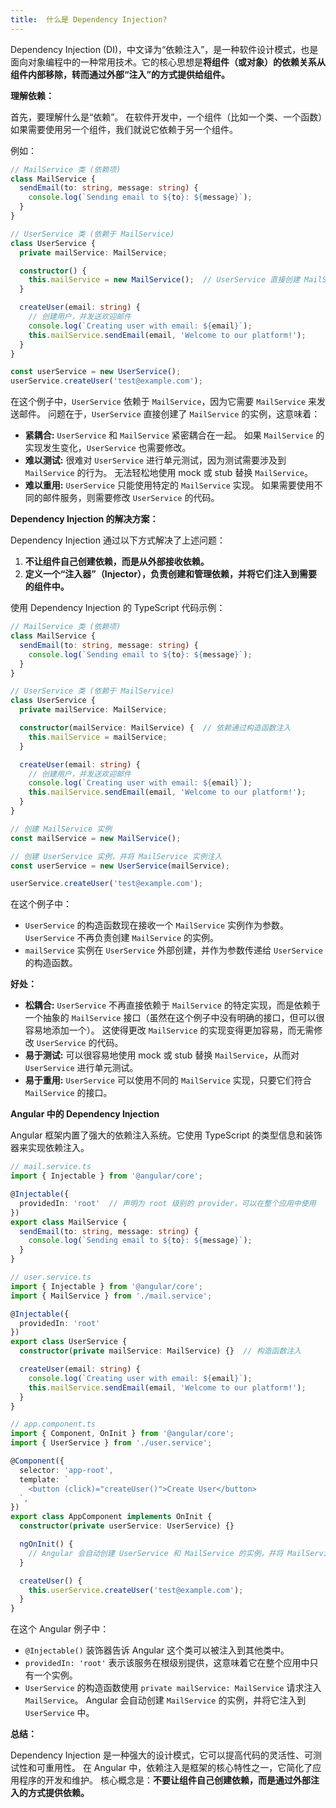 ```yaml
---
title:  什么是 Dependency Injection?
---
```


Dependency Injection (DI)，中文译为“依赖注入”，是一种软件设计模式，也是面向对象编程中的一种常用技术。它的核心思想是**将组件（或对象）的依赖关系从组件内部移除，转而通过外部“注入”的方式提供给组件。**

**理解依赖：**

首先，要理解什么是“依赖”。  在软件开发中，一个组件（比如一个类、一个函数）如果需要使用另一个组件，我们就说它依赖于另一个组件。

例如：

```typescript
// MailService 类 (依赖项)
class MailService {
  sendEmail(to: string, message: string) {
    console.log(`Sending email to ${to}: ${message}`);
  }
}

// UserService 类 (依赖于 MailService)
class UserService {
  private mailService: MailService;

  constructor() {
    this.mailService = new MailService();  // UserService 直接创建 MailService 的实例
  }

  createUser(email: string) {
    // 创建用户，并发送欢迎邮件
    console.log(`Creating user with email: ${email}`);
    this.mailService.sendEmail(email, 'Welcome to our platform!');
  }
}

const userService = new UserService();
userService.createUser('test@example.com');
```

在这个例子中，`UserService` 依赖于 `MailService`，因为它需要 `MailService` 来发送邮件。 问题在于，`UserService` 直接创建了 `MailService` 的实例，这意味着：

*   **紧耦合:** `UserService` 和 `MailService` 紧密耦合在一起。  如果 `MailService` 的实现发生变化，`UserService` 也需要修改。
*   **难以测试:** 很难对 `UserService` 进行单元测试，因为测试需要涉及到 `MailService` 的行为。  无法轻松地使用 mock 或 stub 替换 `MailService`。
*   **难以重用:**  `UserService` 只能使用特定的 `MailService` 实现。  如果需要使用不同的邮件服务，则需要修改 `UserService` 的代码。

**Dependency Injection 的解决方案：**

Dependency Injection 通过以下方式解决了上述问题：

1.  **不让组件自己创建依赖，而是从外部接收依赖。**
2.  **定义一个“注入器”（Injector），负责创建和管理依赖，并将它们注入到需要的组件中。**

使用 Dependency Injection 的 TypeScript 代码示例：

```typescript
// MailService 类 (依赖项)
class MailService {
  sendEmail(to: string, message: string) {
    console.log(`Sending email to ${to}: ${message}`);
  }
}

// UserService 类 (依赖于 MailService)
class UserService {
  private mailService: MailService;

  constructor(mailService: MailService) {  // 依赖通过构造函数注入
    this.mailService = mailService;
  }

  createUser(email: string) {
    // 创建用户，并发送欢迎邮件
    console.log(`Creating user with email: ${email}`);
    this.mailService.sendEmail(email, 'Welcome to our platform!');
  }
}

// 创建 MailService 实例
const mailService = new MailService();

// 创建 UserService 实例，并将 MailService 实例注入
const userService = new UserService(mailService);

userService.createUser('test@example.com');
```

在这个例子中：

*   `UserService` 的构造函数现在接收一个 `MailService` 实例作为参数。  `UserService` 不再负责创建 `MailService` 的实例。
*   `mailService` 实例在 `UserService` 外部创建，并作为参数传递给 `UserService` 的构造函数。

**好处：**

*   **松耦合:** `UserService` 不再直接依赖于 `MailService` 的特定实现，而是依赖于一个抽象的 `MailService` 接口（虽然在这个例子中没有明确的接口，但可以很容易地添加一个）。  这使得更改 `MailService` 的实现变得更加容易，而无需修改 `UserService` 的代码。
*   **易于测试:** 可以很容易地使用 mock 或 stub 替换 `MailService`，从而对 `UserService` 进行单元测试。
*   **易于重用:** `UserService` 可以使用不同的 `MailService` 实现，只要它们符合 `MailService` 的接口。

**Angular 中的 Dependency Injection**

Angular 框架内置了强大的依赖注入系统。它使用 TypeScript 的类型信息和装饰器来实现依赖注入。

```typescript
// mail.service.ts
import { Injectable } from '@angular/core';

@Injectable({
  providedIn: 'root'  // 声明为 root 级别的 provider，可以在整个应用中使用
})
export class MailService {
  sendEmail(to: string, message: string) {
    console.log(`Sending email to ${to}: ${message}`);
  }
}

// user.service.ts
import { Injectable } from '@angular/core';
import { MailService } from './mail.service';

@Injectable({
  providedIn: 'root'
})
export class UserService {
  constructor(private mailService: MailService) {}  // 构造函数注入

  createUser(email: string) {
    console.log(`Creating user with email: ${email}`);
    this.mailService.sendEmail(email, 'Welcome to our platform!');
  }
}

// app.component.ts
import { Component, OnInit } from '@angular/core';
import { UserService } from './user.service';

@Component({
  selector: 'app-root',
  template: `
    <button (click)="createUser()">Create User</button>
  `,
})
export class AppComponent implements OnInit {
  constructor(private userService: UserService) {}

  ngOnInit() {
    // Angular 会自动创建 UserService 和 MailService 的实例，并将 MailService 注入到 UserService 中。
  }

  createUser() {
    this.userService.createUser('test@example.com');
  }
}
```

在这个 Angular 例子中：

*   `@Injectable()` 装饰器告诉 Angular 这个类可以被注入到其他类中。
*   `providedIn: 'root'`  表示该服务在根级别提供，这意味着它在整个应用中只有一个实例。
*   `UserService` 的构造函数使用 `private mailService: MailService` 请求注入 `MailService`。  Angular 会自动创建 `MailService` 的实例，并将它注入到 `UserService` 中。

**总结：**

Dependency Injection 是一种强大的设计模式，它可以提高代码的灵活性、可测试性和可重用性。 在 Angular 中，依赖注入是框架的核心特性之一，它简化了应用程序的开发和维护。 核心概念是：**不要让组件自己创建依赖，而是通过外部注入的方式提供依赖。**